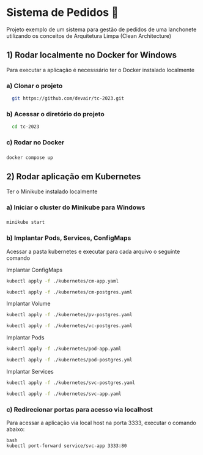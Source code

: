 
# Sistema de Pedidos 📝  
  
Projeto exemplo de um sistema para gestão de pedidos de uma lanchonete utilizando os conceitos de Arquitetura Limpa (Clean Architecture)
  
## 1) Rodar localmente no Docker for Windows

Para executar a aplicação é necesssário ter o Docker instalado localmente

### a) Clonar o projeto 

~~~bash
  git https://github.com/devair/tc-2023.git
~~~

### b) Acessar o diretório do projeto

~~~bash  
  cd tc-2023
~~~

### c) Rodar no Docker

### 
~~~bash  
docker compose up
~~~  

## 2) Rodar aplicação em Kubernetes

Ter o Minikube instalado localmente

### a) Iniciar o cluster do Minikube para Windows

###
~~~bash
minikube start
~~~

### b) Implantar Pods, Services, ConfigMaps
Acessar a pasta kubernetes e executar para cada arquivo o seguinte comando

Implantar ConfigMaps
~~~bash
kubectl apply -f ./kubernetes/cm-app.yaml        
~~~

~~~bash
kubectl apply -f ./kubernetes/cm-postgres.yaml   
~~~

Implantar Volume

~~~bash
kubectl apply -f ./kubernetes/pv-postgres.yaml   
~~~

~~~bash
kubectl apply -f ./kubernetes/vc-postgres.yaml
~~~


Implantar Pods

~~~bash
kubectl apply -f ./kubernetes/pod-app.yaml
~~~

~~~bash
kubectl apply -f ./kubernetes/pod-postgres.yml   
~~~

Implantar Services

~~~bash
kubectl apply -f ./kubernetes/svc-postgres.yaml
~~~

~~~bash       
kubectl apply -f ./kubernetes/svc-app.yaml
~~~


### c) Redirecionar portas para acesso via localhost

Para acessar a aplicação via local host na porta 3333, executar o comando abaixo:

~~~
bash
kubectl port-forward service/svc-app 3333:80
~~~